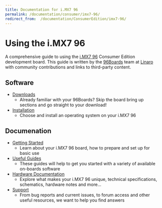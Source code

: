 ```yaml
---
title: Documentation for i.MX7 96
permalink: /documentation/consumer/imx7-96/
redirect_from:  /documentation/ConsumerEdition/imx7-96/
---
```

# Using the i.MX7 96

A comprehensive guide to using the [i.MX7 96](https://www.96boards.org/product/imx7-96/) Consumer Edition development board. This guide is written by the [96Boards](https://www.96boards.org) team at [Linaro](http://www.linaro.org) with community contributions and links to third-party content.

## Software

- [Downloads](downloads/)
   - Already familiar with your 96Boards? Skip the board bring up sections and go straight to your download!
- [Installation](installation/)
   - Choose and install an operating system on your i.MX7 96

## Documenation

- [Getting Started](getting-started/)
   - Learn about your i.MX7 96 board, how to prepare and set up for basic use
- [Useful Guides](guides/)
   - These guides will help to get you started with a variety of available on-boards software
- [Hardware Documentation](hardware-docs/)
   - Explore what makes your i.MX7 96 unique, technical specifications, schematics, hardware notes and more...
- [Support](support/)
   - From bug reports and current issues, to forum access and other useful resources, we want to help you find answers
